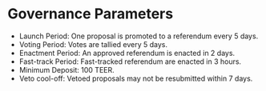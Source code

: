 # Governance Parameters

* Launch Period: One proposal is promoted to a referendum every 5 days.
* Voting Period: Votes are tallied every 5 days.
* Enactment Period: An approved referendum is enacted in 2 days.
* Fast-track Period: Fast-tracked referendum are enacted in 3 hours.
* Minimum Deposit: 100 TEER.
* Veto cool-off: Vetoed proposals may not be resubmitted within 7 days.

